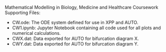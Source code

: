 Mathematical Modelling in Biology, Medicine and Healthcare Coursework Supporting Files:
*   CW.ode: The ODE system defined for use in XPP and AUTO.
*   CW1.ipynb: Jupyter Notebook containing all code used for all plots and numerical calculations.
*   CWX.dat: Data exported for AUTO for bifurcation diagram X.
*   CWY.dat: Data exported for AUTO for bifurcation diagram Y.
